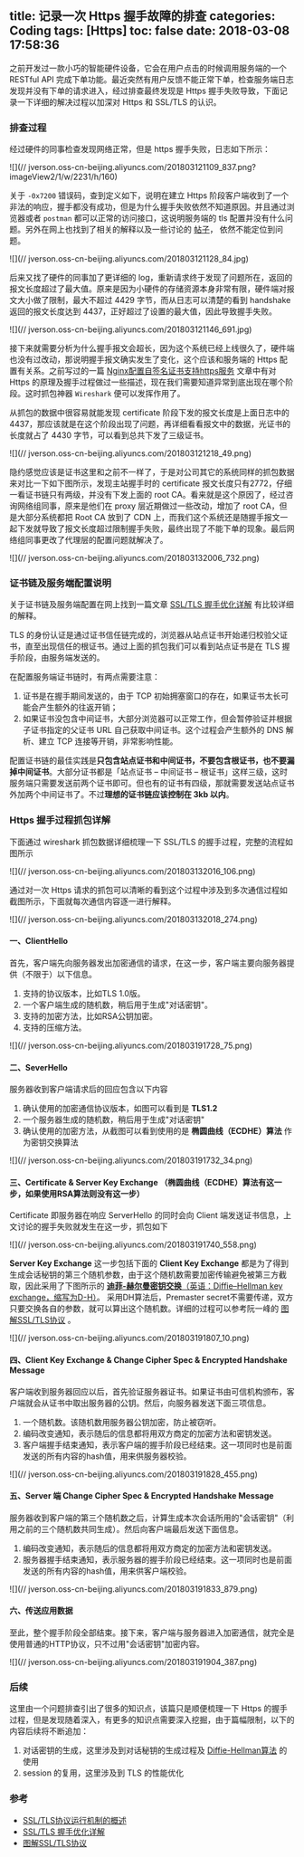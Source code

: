 title: 记录一次 Https 握手故障的排查
categories: Coding
tags: [Https]
toc: false
date: 2018-03-08 17:58:36
---



之前开发过一款小巧的智能硬件设备，它会在用户点击的时候调用服务端的一个 RESTful API 完成下单功能。最近突然有用户反馈不能正常下单，检查服务端日志发现并没有下单的请求进入，经过排查最终发现是 Https 握手失败导致，下面记录一下详细的解决过程以加深对 Https 和 SSL/TLS 的认识。<!-- more -->

### 排查过程

经过硬件的同事检查发现网络正常，但是 https 握手失败，日志如下所示：

![](//
jverson.oss-cn-beijing.aliyuncs.com/201803121109_837.png?imageView2/1/w/2231/h/160)

关于 `-0x7200` 错误码，查到定义如下，说明在建立 Https 阶段客户端收到了一个非法的响应，握手都没有成功，但是为什么握手失败依然不知道原因。并且通过浏览器或者 `postman` 都可以正常的访问接口，这说明服务端的 tls 配置并没有什么问题。另外在网上也找到了相关的解释以及一些讨论的 [帖子](https://tls.mbed.org/discussions/bug-report-issues/handshake-error-an-invalid-ssl-record-was-received-error-7200)， 依然不能定位到问题。

![](//
jverson.oss-cn-beijing.aliyuncs.com/201803121128_84.jpg)



后来又找了硬件的同事加了更详细的 log，重新请求终于发现了问题所在，返回的报文长度超过了最大值。原来是因为小硬件的存储资源本身非常有限，硬件端对报文大小做了限制，最大不超过 4429 字节，而从日志可以清楚的看到 handshake 返回的报文长度达到 4437，正好超过了设置的最大值，因此导致握手失败。

![](//
jverson.oss-cn-beijing.aliyuncs.com/201803121146_691.jpg)



接下来就需要分析为什么握手报文会超长，因为这个系统已经上线很久了，硬件端也没有过改动，那说明握手报文确实发生了变化，这个应该和服务端的 Https 配置有关系。之前写过的一篇 [Nginx配置自签名证书支持https服务](//jverson.com/2017/03/02/https/) 文章中有对 Https 的原理及握手过程做过一些描述，现在我们需要知道异常到底出现在哪个阶段。这时抓包神器 `Wireshark` 便可以发挥作用了。

从抓包的数据中很容易就能发现 certificate 阶段下发的报文长度是上面日志中的 4437，那应该就是在这个阶段出现了问题，再详细看看报文中的数据，光证书的长度就占了 4430 字节，可以看到总共下发了三级证书。

![](//
jverson.oss-cn-beijing.aliyuncs.com/201803121218_49.png)

隐约感觉应该是证书这里和之前不一样了，于是对公司其它的系统同样的抓包数据来对比一下如下图所示，发现主站握手时的 certificate 报文长度只有2772，仔细一看证书链只有两级，并没有下发上面的 root CA。看来就是这个原因了，经过咨询网络组同事，原来是他们在 proxy 层近期做过一些改动，增加了 root CA，但是大部分系统都把 Root CA 放到了 CDN 上，而我们这个系统还是随握手报文一起下发就导致了报文长度超过限制握手失败，最终出现了不能下单的现象。最后网络组同事更改了代理层的配置问题就解决了。

![](//
jverson.oss-cn-beijing.aliyuncs.com/201803132006_732.png)

### 证书链及服务端配置说明

关于证书链及服务端配置在网上找到一篇文章 [SSL/TLS 握手优化详解](//blog.jobbole.com/94332/) 有比较详细的解释。

TLS 的身份认证是通过证书信任链完成的，浏览器从站点证书开始递归校验父证书，直至出现信任的根证书。通过上面的抓包我们可以看到站点证书是在 TLS 握手阶段，由服务端发送的。

在配置服务端证书链时，有两点需要注意：
1. 证书是在握手期间发送的，由于 TCP 初始拥塞窗口的存在，如果证书太长可能会产生额外的往返开销；
2. 如果证书没包含中间证书，大部分浏览器可以正常工作，但会暂停验证并根据子证书指定的父证书 URL 自己获取中间证书。这个过程会产生额外的 DNS 解析、建立 TCP 连接等开销，非常影响性能。

配置证书链的最佳实践是**只包含站点证书和中间证书，不要包含根证书，也不要漏掉中间证书**。大部分证书都是「站点证书 – 中间证书 – 根证书」这样三级，这时服务端只需要发送前两个证书即可。但也有的证书有四级，那就需要发送站点证书外加两个中间证书了。不过**理想的证书链应该控制在 3kb 以内**。



### Https 握手过程抓包详解

下面通过 wireshark 抓包数据详细梳理一下 SSL/TLS 的握手过程，完整的流程如图所示

![](//
jverson.oss-cn-beijing.aliyuncs.com/201803132016_106.png)



通过对一次 Https 请求的抓包可以清晰的看到这个过程中涉及到多次通信过程如截图所示，下面就每次通信内容逐一进行解释。

![](//
jverson.oss-cn-beijing.aliyuncs.com/201803132018_274.png)



#### 一、ClientHello

首先，客户端先向服务器发出加密通信的请求，在这一步，客户端主要向服务器提供（不限于）以下信息。

1. 支持的协议版本，比如TLS 1.0版。
2. 一个客户端生成的随机数，稍后用于生成"对话密钥"。
3. 支持的加密方法，比如RSA公钥加密。
4. 支持的压缩方法。

![](//
jverson.oss-cn-beijing.aliyuncs.com/201803191728_75.png)


#### 二、SeverHello

服务器收到客户端请求后的回应包含以下内容

1. 确认使用的加密通信协议版本，如图可以看到是 **TLS1.2**
2. 一个服务器生成的随机数，稍后用于生成"对话密钥"
3. 确认使用的加密方法，从截图可以看到使用的是 **椭圆曲线（ECDHE）算法** 作为密钥交换算法

![](//
jverson.oss-cn-beijing.aliyuncs.com/201803191732_34.png)

#### 三、Certificate &  Server Key Exchange （椭圆曲线（ECDHE）算法有这一步，如果使用RSA算法则没有这一步）

Certificate 即服务器在响应 ServerHello 的同时会向 Client 端发送证书信息，上文讨论的握手失败就发生在这一步，抓包如下

![](//
jverson.oss-cn-beijing.aliyuncs.com/201803191740_558.png)



**Server Key Exchange** 这一步包括下面的 **Client Key Exchange** 都是为了得到生成会话秘钥的第三个随机参数，由于这个随机数需要加密传输避免被第三方截取，因此采用了下图所示的 [**迪菲-赫尔曼密钥交换**（英语：Diffie–Hellman key exchange，缩写为D-H）](https://zh.wikipedia.org/wiki/%E8%BF%AA%E8%8F%B2-%E8%B5%AB%E7%88%BE%E6%9B%BC%E5%AF%86%E9%91%B0%E4%BA%A4%E6%8F%9B)。 采用DH算法后，Premaster secret不需要传递，双方只要交换各自的参数，就可以算出这个随机数。详细的过程可以参考阮一峰的 [图解SSL/TLS协议](//www.ruanyifeng.com/blog/2014/09/illustration-ssl.html) 。

![](//
jverson.oss-cn-beijing.aliyuncs.com/201803191807_10.png)



#### 四、Client Key Exchange & Change Cipher Spec & Encrypted Handshake Message

客户端收到服务器回应以后，首先验证服务器证书。如果证书由可信机构颁布，客户端就会从证书中取出服务器的公钥。然后，向服务器发送下面三项信息。

1. 一个随机数。该随机数用服务器公钥加密，防止被窃听。
2. 编码改变通知，表示随后的信息都将用双方商定的加密方法和密钥发送。
3. 客户端握手结束通知，表示客户端的握手阶段已经结束。这一项同时也是前面发送的所有内容的hash值，用来供服务器校验。

![](//
jverson.oss-cn-beijing.aliyuncs.com/201803191828_455.png)



#### 五、Server 端 Change Cipher Spec & Encrypted Handshake Message

服务器收到客户端的第三个随机数之后，计算生成本次会话所用的"会话密钥"（利用之前的三个随机数共同生成）。然后向客户端最后发送下面信息。

1. 编码改变通知，表示随后的信息都将用双方商定的加密方法和密钥发送。
2. 服务器握手结束通知，表示服务器的握手阶段已经结束。这一项同时也是前面发送的所有内容的hash值，用来供客户端校验。

![](//
jverson.oss-cn-beijing.aliyuncs.com/201803191833_879.png)

#### 六、传送应用数据

至此，整个握手阶段全部结束。接下来，客户端与服务器进入加密通信，就完全是使用普通的HTTP协议，只不过用"会话密钥"加密内容。

![](//
jverson.oss-cn-beijing.aliyuncs.com/201803191904_387.png)



### 后续

这里由一个问题排查引出了很多的知识点，该篇只是顺便梳理一下 Https 的握手过程，但是发现随着深入，有更多的知识点需要深入挖掘，由于篇幅限制，以下的内容后续将不断追加：

1. 对话密钥的生成，这里涉及到对话秘钥的生成过程及 [Diffie-Hellman算法](//zh.wikipedia.org/wiki/%E8%BF%AA%E8%8F%B2%EF%BC%8D%E8%B5%AB%E5%B0%94%E6%9B%BC%E5%AF%86%E9%92%A5%E4%BA%A4%E6%8D%A2) 的使用
2. session 的复用，这里涉及到 TLS 的性能优化






### 参考

- [SSL/TLS协议运行机制的概述](//www.ruanyifeng.com/blog/2014/02/ssl_tls.html)
- [SSL/TLS 握手优化详解](//blog.jobbole.com/94332/) 
- [图解SSL/TLS协议](//www.ruanyifeng.com/blog/2014/09/illustration-ssl.html)